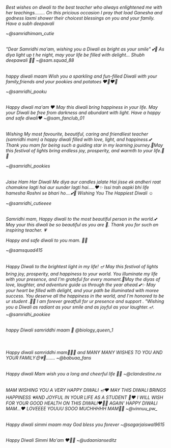 <img src="https://assets.onecompiler.app/42ryuv2wx/42w5r3zgz/1000000238.jpg" alt="" />
<h6>Best wishes on diwali to the best teacher who always enlightened me with her teachings........ On this pricious occasion I pray that load Ganesha and godness laxmi shower their choicest blessings on you and your family. Have a subh deepavali

~@samridhimam_cutie</h6>

<h6>"Dear Samridhi ma'am, wishing you a Diwali as bright as your smile" 💕👀 
As diya light up t
  he night, may your life be filled with delight...  
Shubh deepawali 🥰🎇
~@sam.squad_88</h6>

<h6>happy diwali maam Wish you a sparkling and fun-filled Diwali with your family,friends and your pookies and potatoes ❤️‍🔥❤️‍🔥

  ~@samridhi_pooku</h6>

<h6>Happy diwali ma'am ❤ May this diwali bring happiness in your life. May your Diwali be free from darkness and abundant with light.
Have a happy and safe diwali❤
  ~@sam_fanclub_01</h6>

<h6>Wishing My most favourite, beautiful, caring and friendliest teacher (samridhi mam) a happy diwali filled with love, light, and happiness.💕 Thank you mam for being such a guiding star in my learning journey.🥰May this festival of lights bring endless joy, prosperity, and warmth to your life.🫶🎀

  ~@samridhi_pookies</h6>

<h6>Jaise Ham Har Diwali Me diya aur candles jalate Hai jisse ek andheri raat chamakne lagti hai aur sunder lagti hai.....❤️✨
Issi trah aapki bhi life hamesha Roshni se bhari ho....💕🙂
Wishing You The Happiest Diwali ☺️

  ~@samridhi_cutieeee</h6>

<h6>Samridhi mam, 
Happy diwali to the most beautiful person in the world.💕 May your this diwali be so beautiful as you are 🌻. Thank you for such an inspiring teacher. 💗

Happy and safe diwali to you mam. 🌠🎇

~@samsquad415 </h6>

<h6>Happy Diwali to the brightest light in my life! 🪔 May this festival of lights bring joy, prosperity, and happiness to your world. You illuminate my life with your presence, and I'm grateful for every moment.🌻May the diyas of love, laughter, and adventure guide us through the year ahead.💕✨
May your heart be filled with delight, and your path be illuminated with moree  success. You deserve all the happiness in the world, and I'm honored to be ur student .🥲🌷 I am forever greatfull for ur  presence and support .
"Wishing you a Diwali as radiant as your smile and as joyful as your laughter.🪔.
~@samridhi_pookiee</h6>

<h6>happy Diwali samriddhi maam 🫶
@biology_queen_1</h6>

   <img src="https://assets.onecompiler.app/42ryuv2wx/42w5trurz/1000000240.jpg" alt="" />

<h6>Happy diwali samriddhi mam🥰💖✨ and MANY MANY WISHES TO YOU AND YOUR FAMILY😍💗🧿.......
~@babuaa_fans</h6>

<h6>Happy diwali Mam wish you a long and cheerful life 🎇🎇
~@clandestine.nx</h6>

<h6>MAM WISHING YOU A VERY HAPPY DIWALI 🪔❤️ MAY THIS DIWALI BRINGS HAPPINESS 💗AND JOYFUL IN YOUR LIFE AS A STUDENT 💐❤️
I WILL WISH FOR YOUR GOOD HEALTH ON THIS DIWALI❤️🥹💐 AGAIN' HAPPY DIWALI MAM...❤️
LOVEEEE YOUUU SOOO MUCHHHHH MAM🥹💗
~@vinnuu_pw_</h6>

<h6>Happy diwali simmi maam may God bless you forever
~@sagarjaiswal9615</h6>

<h6>Happy Diwali Simmi Ma'am ❤️🤗💕
~@udaanianseditz </h6>
<body>
      <img src="https://assets.onecompiler.app/42ryuv2wx/42wbgc3j3/1000000294.jpg" alt="" />

</body>


